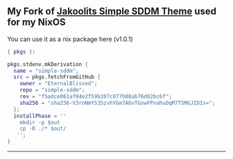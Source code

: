 ## My Fork of [Jakoolits Simple SDDM Theme](https://github.com/JaKooLit/simple-sddm) used for my NixOS 

You can use it as a nix package here (v1.0.1)

```nix
{ pkgs }:

pkgs.stdenv.mkDerivation {
  name = "simple-sddm";
  src = pkgs.fetchFromGitHub {
    owner = "EternalBlissed";
    repo = "simple-sddm";
    rev = "f5adce061af04e2f59b397c877b88ab76d02bc6f";
    sha256 = "sha256-V3roNmYS35zvhYGm7A6vTGowFPnahuDqM7TSMGJIDIs=";
  };
  installPhase = ''
    mkdir -p $out
    cp -R ./* $out/
   '';
}
```

---


